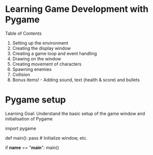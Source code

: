 # Learning Game Development with Pygame

Table of Contents
1. Setting up the environment
2. Creating the display window
3. Creating a game loop and event handling
4. Drawing on the window
5. Creating movement of characters
6. Spawning enemies
7. Collision
8. Bonus items! - Adding sound, text (health & score) and bullets

# Pygame setup
Learning Goal: Understand the basic setup of the game window and initialisation of Pygame

import pygame


def main():
	pass
	# Initialize window, etc.


if __name__ == "__main__":
	main()
